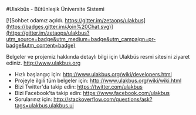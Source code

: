 #Ulakbüs - Bütünleşik Üniversite Sistemi

[![Sohbet odamız açıldı. https://gitter.im/zetaops/ulakbus](https://badges.gitter.im/Join%20Chat.svg)](https://gitter.im/zetaops/ulakbus?utm_source=badge&utm_medium=badge&utm_campaign=pr-badge&utm_content=badge)

Belgeler ve projemiz hakkında detaylı bilgi için Ulakbüs resmi sitesini ziyaret ediniz. http://www.ulakbus.org

* Hızlı başlangıç için: http://www.ulakbus.org/wiki/developers.html
* Projeyle ilgili tüm belgeler için: http://www.ulakbus.org/wiki/wiki.html
* Bizi Twitter'da takip edin: https://twitter.com/ulakbus
* Bizi Facebook'ta takip edin: https://www.facebook.com/ulakbus
* Sorularınız için: http://stackoverflow.com/questions/ask?tags=ulakbus,ulakbus.ui

